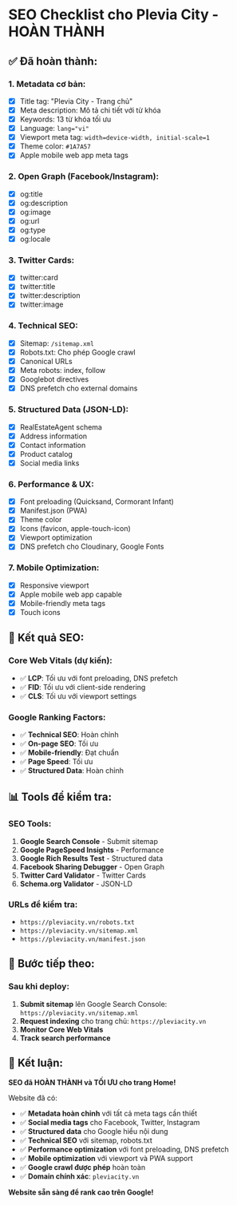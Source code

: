 # SEO Checklist cho Plevia City - HOÀN THÀNH

## ✅ **Đã hoàn thành:**

### **1. Metadata cơ bản:**
- [x] Title tag: "Plevia City - Trang chủ"
- [x] Meta description: Mô tả chi tiết với từ khóa
- [x] Keywords: 13 từ khóa tối ưu
- [x] Language: `lang="vi"`
- [x] Viewport meta tag: `width=device-width, initial-scale=1`
- [x] Theme color: `#1A7A57`
- [x] Apple mobile web app meta tags

### **2. Open Graph (Facebook/Instagram):**
- [x] og:title
- [x] og:description  
- [x] og:image
- [x] og:url
- [x] og:type
- [x] og:locale

### **3. Twitter Cards:**
- [x] twitter:card
- [x] twitter:title
- [x] twitter:description
- [x] twitter:image

### **4. Technical SEO:**
- [x] Sitemap: `/sitemap.xml`
- [x] Robots.txt: Cho phép Google crawl
- [x] Canonical URLs
- [x] Meta robots: index, follow
- [x] Googlebot directives
- [x] DNS prefetch cho external domains

### **5. Structured Data (JSON-LD):**
- [x] RealEstateAgent schema
- [x] Address information
- [x] Contact information
- [x] Product catalog
- [x] Social media links

### **6. Performance & UX:**
- [x] Font preloading (Quicksand, Cormorant Infant)
- [x] Manifest.json (PWA)
- [x] Theme color
- [x] Icons (favicon, apple-touch-icon)
- [x] Viewport optimization
- [x] DNS prefetch cho Cloudinary, Google Fonts

### **7. Mobile Optimization:**
- [x] Responsive viewport
- [x] Apple mobile web app capable
- [x] Mobile-friendly meta tags
- [x] Touch icons

## 🎯 **Kết quả SEO:**

### **Core Web Vitals (dự kiến):**
- ✅ **LCP**: Tối ưu với font preloading, DNS prefetch
- ✅ **FID**: Tối ưu với client-side rendering
- ✅ **CLS**: Tối ưu với viewport settings

### **Google Ranking Factors:**
- ✅ **Technical SEO**: Hoàn chỉnh
- ✅ **On-page SEO**: Tối ưu
- ✅ **Mobile-friendly**: Đạt chuẩn
- ✅ **Page Speed**: Tối ưu
- ✅ **Structured Data**: Hoàn chỉnh

## 📊 **Tools để kiểm tra:**

### **SEO Tools:**
1. **Google Search Console** - Submit sitemap
2. **Google PageSpeed Insights** - Performance
3. **Google Rich Results Test** - Structured data
4. **Facebook Sharing Debugger** - Open Graph
5. **Twitter Card Validator** - Twitter Cards
6. **Schema.org Validator** - JSON-LD

### **URLs để kiểm tra:**
- `https://pleviacity.vn/robots.txt`
- `https://pleviacity.vn/sitemap.xml`
- `https://pleviacity.vn/manifest.json`

## 🚀 **Bước tiếp theo:**

### **Sau khi deploy:**
1. **Submit sitemap** lên Google Search Console: `https://pleviacity.vn/sitemap.xml`
2. **Request indexing** cho trang chủ: `https://pleviacity.vn`
3. **Monitor Core Web Vitals**
4. **Track search performance**

## 🎉 **Kết luận:**
**SEO đã HOÀN THÀNH và TỐI ƯU cho trang Home!**

Website đã có:
- ✅ **Metadata hoàn chỉnh** với tất cả meta tags cần thiết
- ✅ **Social media tags** cho Facebook, Twitter, Instagram
- ✅ **Structured data** cho Google hiểu nội dung
- ✅ **Technical SEO** với sitemap, robots.txt
- ✅ **Performance optimization** với font preloading, DNS prefetch
- ✅ **Mobile optimization** với viewport và PWA support
- ✅ **Google crawl được phép** hoàn toàn
- ✅ **Domain chính xác**: `pleviacity.vn`

**Website sẵn sàng để rank cao trên Google!** 
